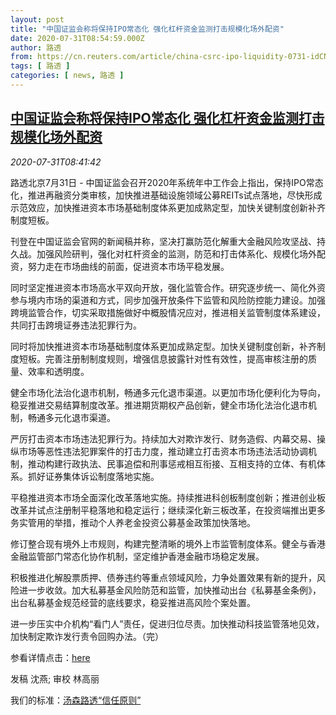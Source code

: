 ```yaml
---
layout: post
title: "中国证监会称将保持IPO常态化 强化杠杆资金监测打击规模化场外配资"
date: 2020-07-31T08:54:59.000Z
author: 路透
from: https://cn.reuters.com/article/china-csrc-ipo-liquidity-0731-idCNKCS24W15G
tags: [ 路透 ]
categories: [ news, 路透 ]
---
```

<!--1596185699000-->
[中国证监会称将保持IPO常态化 强化杠杆资金监测打击规模化场外配资](https://cn.reuters.com/article/china-csrc-ipo-liquidity-0731-idCNKCS24W15G)
------

<div>
<div><i>2020-07-31T08:41:42</i></div><div class="StandardArticleBody_body"><p>路透北京7月31日 - 中国证监会召开2020年系统年中工作会上指出，保持IPO常态化，推进再融资分类审核，加快推进基础设施领域公募REITs试点落地，尽快形成示范效应，加快推进资本市场基础制度体系更加成熟定型，加快关键制度创新补齐制度短板。     </p><p>刊登在中国证监会官网的新闻稿并称，坚决打赢防范化解重大金融风险攻坚战、持久战。加强风险研判，强化对杠杆资金的监测，防范和打击体系化、规模化场外配资，努力走在市场曲线的前面，促进资本市场平稳发展。 </p><p>同时坚定推进资本市场高水平双向开放，强化监管合作。研究逐步统一、简化外资参与境内市场的渠道和方式，同步加强开放条件下监管和风险防控能力建设。加强跨境监管合作，切实采取措施做好中概股情况应对，推进相关监管制度体系建设，共同打击跨境证券违法犯罪行为。 </p><p>同时将加快推进资本市场基础制度体系更加成熟定型。加快关键制度创新，补齐制度短板。完善注册制制度规则，增强信息披露针对性有效性，提高审核注册的质量、效率和透明度。 </p><p>健全市场化法治化退市机制，畅通多元化退市渠道。以更加市场化便利化为导向，稳妥推进交易结算制度改革。推进期货期权产品创新，健全市场化法治化退市机制，畅通多元化退市渠道。 </p><p>严厉打击资本市场违法犯罪行为。持续加大对欺诈发行、财务造假、内幕交易、操纵市场等恶性违法犯罪案件的打击力度，推动建立打击资本市场违法活动协调机制，推动构建行政执法、民事追偿和刑事惩戒相互衔接、互相支持的立体、有机体系。抓好证券集体诉讼制度落地实施。 </p><p>平稳推进资本市场全面深化改革落地实施。持续推进科创板制度创新；推进创业板改革并试点注册制平稳落地和稳定运行；继续深化新三板改革，在投资端推出更多务实管用的举措，推动个人养老金投资公募基金政策加快落地。     </p><p>修订整合现有境外上市规则，构建完整清晰的境外上市监管制度体系。健全与香港金融监管部门常态化协作机制，坚定维护香港金融市场稳定发展。 </p><p>积极推进化解股票质押、债券违约等重点领域风险，力争处置效果有新的提升，风险进一步收敛。加大私募基金风险防范和监管，加快推动出台《私募基金条例》，出台私募基金规范经营的底线要求，稳妥推进高风险个案处置。 </p><p>进一步压实中介机构“看门人”责任，促进归位尽责。加快推动科技监管落地见效，加快制定欺诈发行责令回购办法。（完） </p><p>参看详情点击：<a href="http://www.csrc.gov.cn/pub/newsite/zjhxwfb/xwdd/202007/t20200731_380894.html">here</a>  </p><div class="Attribution_container"><div class="Attribution_attribution"><p class="Attribution_content">发稿 沈燕; 审校 林高丽 </p></div></div><div class="StandardArticleBody_trustBadgeContainer"><span class="StandardArticleBody_trustBadgeTitle">我们的标准：</span><span class="trustBadgeUrl"><a href="https://www.thomsonreuters.cn/content/dam/openweb/documents/pdf/china/brochures/about-us-1.pdf">汤森路透“信任原则”</a></span></div></div>
</div>
